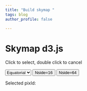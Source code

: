 ```yaml
---
title: "Build skymap "
tags: blog
author_profile: false

---
```



# Skymap d3.js



<p>Click to select, double click to cancel</p>
<select id="coord">
	<option value="eq"> Equatorial </option>
	<option value="gal"> Galactic </option>
</select>
<button onclick = "update(nside16)">Nside=16</button>
<button onclick="update(nside64)">Nside=64</button>

<div id="plot"></div>
<p>Selected pixId: <p>
<div id="info"></div>

<!-- Load d3.js-->

<script src="https://d3js.org/d3.v5.min.js"></script>
<script src="https://d3js.org/d3-geo.v1.min.js"></script>
<script src="https://d3js.org/d3-geo-projection.v2.min.js"></script>


<script type="text/javascript">
var margin = {top:50, bottom:50, right:50, left:50};
var width = 1000 - margin.left - margin.right;
var height = 600 - margin.top - margin.bottom;

//append svg
var svg = d3.select("#plot")
			.append("svg")
			.attr("width", width + margin.left + margin.right)
			.attr("height", height + margin.top + margin.bottom)
			//.style("background-color", "rgba(128, 255, 128, 0.1)")
			.style("background-color", "white")
			.append("g")
			.attr("transform", "translate("+margin.left+", "+margin.top+")")

// add axis
var x = d3.scaleLinear()
			.domain([0, 360])
			.range([0, width]);

svg.append("g")
	.attr("transform", "translate(0, "+height+")")
	.call(d3.axisBottom(x));

var y = d3.scaleLinear()
			.domain([-90, 90])
			.range([height, 0]);

svg.append("g")
	.attr("transform", "translate(0, 0)")
	.call(d3.axisLeft(y));

var cmap = d3.scaleSequential(d3.interpolateSpectral).domain([1000000, 0])

var tooltip = d3.select("body").append("div")
    .style("position", "absolute")
    .style("z-index", "10")
    .style("visibility", "hidden")
    .style("background", "white" )
    .style("opacity", 0.6)

 // mouseover function
 var mouseover = function(d) {
	//console.log( proj( [-d.fieldRa, d.fieldDec] ) )
	  d3.select(this)
        .style("stroke", "black")
        .style("stroke-opacity", 1)
        //.style("opacity", 1)
        .attr("r", 2)
        .style("cursor", "default")

    tooltip.style("visibility", "visible")
    		.text([d.fieldRa, d.fieldDec, d.starDensity_r25, d.pixId])
  }

var mousemove = function(d){
	tooltip.style("top", (d3.event.pageY-10)+"px")
	 	   .style("left",(d3.event.pageX+10)+"px");

// d3.event.pageX/Y  is the current mouse coordinate
}

// mouseleave 
var mouseleave = function(d){
	d3.select(this)
	 .style("stroke", "none")
	//	.style("opacity", 0.5)
		.attr("r", 2)

	tooltip.style("visibility", "hidden")

}

var click = function(d){
	console.log( [ d.pixId] )
    //console.log ( proj( [-d.fieldRa, d.fieldDec] ) )
	d3.select(this)
		.style("stroke", "black")
		.style("opacity", 0.9)

	arr.push(d.pixId)
	arr =  Array.from(new Set(arr))
	svg2txt.text(arr)
}

var dblclick = function(d){
	console.log( [d.pixId] )

	d3.select(this)
		.style("opacity", 0.3)
	
	var idx = arr.indexOf( d.pixId)
	if (idx!=-1){
		arr.splice( idx, 1) }; // remove double clicked pix
	
	svg2txt.text(arr)
}

// projection
var proj = d3.geoMollweide().scale(160)

//var nside16 = "./Fields_nside16.csv"
//var nside64 = "./Fields_nside64.csv"
var nside16 = "https://raw.githubusercontent.com/xiaolng/xiaolng.github.io/master/Fields_nside16.csv"
var nside64 = "https://raw.githubusercontent.com/xiaolng/xiaolng.github.io/master/Fields_nside64.csv"

//get coordinate option

// Add dots

function update(fields){
arr = []
svg2txt.text(arr)
var coord = document.querySelector("#coord").value

// read csv file
var data = d3.csv(fields).then( function(data){

console.log(data[0])
console.log(data[0].starDensity_r25)
var scatter = svg.selectAll("circle").remove(scatter)

svg.selectAll("circle")
  .data(data)
  .enter()
  .append("circle")
  .attr("class", "skymap")
    .attr("cx", function (d) { 

    	if (coord=="eq"){   
    		var projx = proj( [-d.fieldRa, d.fieldDec] )[0];
    	        xLabel.text("Ra");
		}
    
    	else {
    		var projx = proj( [-d.fieldGl, d.fieldGb] )[0];
    		xLabel.text("Gl");
    	}
    
    	var newx = changeMinMax(projx, 25, 930, 0, 360);
    	return   x(newx); } ) 
    .attr("cy", function (d) { 
    
       if (coord=="eq"){   
    		var projy = proj( [-d.fieldRa, d.fieldDec] )[1];
		yLabel.text("Dec");}
    
    	else {
    		var projy = proj( [-d.fieldGl, d.fieldGb] )[1];
    	    yLabel.text("Gb");}
    
    	var newy = - changeMinMax(projy, 20, 480, -90, 90);
    	return   y( newy ); } ) 
    .attr("r", 2)
    .style("opacity", 0.3)
    .style("fill", function(d){return cmap(d.starDensity_r25)})
    .on("mouseover", mouseover)
    .on("mousemove", mousemove)
    .on("mouseleave", mouseleave)
    .on("click", click)
    .on("dblclick", dblclick)

})

}

var changeMinMax = function(oldValue, oldMin, oldMax, newMin, newMax){

	var oldRange = oldMax - oldMin;
	var newRange = newMax - newMin;
	
	var newValue = ((oldValue - oldMin) * newRange / oldRange) + newMin; 
	
	return newValue; 
}
	
// add label
var xLabel = svg.append("text")
	.attr("x", width/2)
	.attr("y", height + margin.top/2)
	.text("RA");

var yLabel = svg.append("text")
	.attr("transform", "rotate(-90)")
	.attr("y", -margin.left+20)
	.attr("x", -height/2)
	.text("DEC")

// text to show selected pix
svg2txt = d3.select("#info")
  			.append("textarea")
  			.attr("rows", 5)
  			.attr("cols", 120)
  			.attr("disabled", true)
  			.style("background-color", "rgba(128, 255, 128, 0.1)")

var arr = []
update(nside16)

</script>


